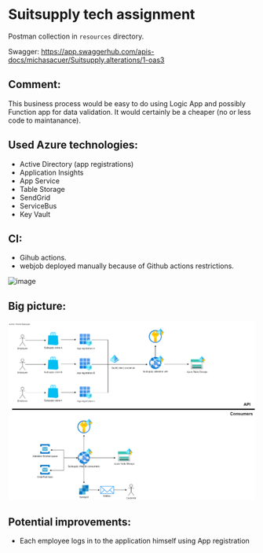 # Suitsupply tech assignment
Postman collection in `resources` directory.

Swagger: https://app.swaggerhub.com/apis-docs/michasacuer/Suitsupply.alterations/1-oas3

## Comment:
This business process would be easy to do using Logic App and possibly Function app for data validation. It would certainly be a cheaper (no or less code to maintanance).

## Used Azure technologies:
- Active Directory (app registrations)
- Application Insights
- App Service
- Table Storage
- SendGrid
- ServiceBus
- Key Vault

## CI:
- Gihub actions.
- webjob deployed manually because of Github actions restrictions.

![image](https://user-images.githubusercontent.com/37336963/182036143-b49c8707-da2b-432a-a3b3-9d95b627e9f1.png)

## Big picture:

![](https://github.com/michasacuer/suitsupply-tech-assignment/blob/main/resources/bigpicture.png)

## Potential improvements:
- Each employee logs in to the application himself using App registration
